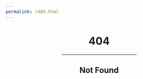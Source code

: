```yaml
---
permalink: /404.html
---
```


<div align=center> <h1>404</h1> <hr style="width:40%;"> <h2>Not Found</h2> </div>
